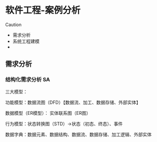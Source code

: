 # 软件工程-案例分析

> [!CAUTION]
>
> * 需求分析
> * 系统工程建模
> * 





## 需求分析

### 结构化需求分析 SA

三大模型：

功能模型：数据流图（DFD）【数据流、加工、数据存储、外部实体】

数据模型（ER模型）： 实体联系图（ER图）

行为模型：状态转换图（STD）->状态（初态、终态）、事件

数据字典：数据元素、数据结构、数据流、数据存储、加工逻辑、外部实体




